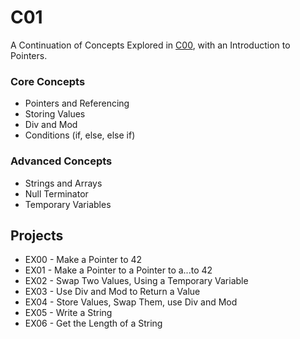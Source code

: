 # C01

A Continuation of Concepts Explored in [C00](https://github.com/pasqualerossi/42-Piscine/tree/main/C00%20-%20C07%20Piscine%20Projects/c01), with an Introduction to Pointers.

### Core Concepts 
- Pointers and Referencing
- Storing Values
- Div and Mod
- Conditions (if, else, else if)

### Advanced Concepts
- Strings and Arrays
- Null Terminator
- Temporary Variables

## Projects
- EX00 - Make a Pointer to 42
- EX01 - Make a Pointer to a Pointer to a...to 42
- EX02 - Swap Two Values, Using a Temporary Variable
- EX03 - Use Div and Mod to Return a Value
- EX04 - Store Values, Swap Them, use Div and Mod
- EX05 - Write a String
- EX06 - Get the Length of a String
